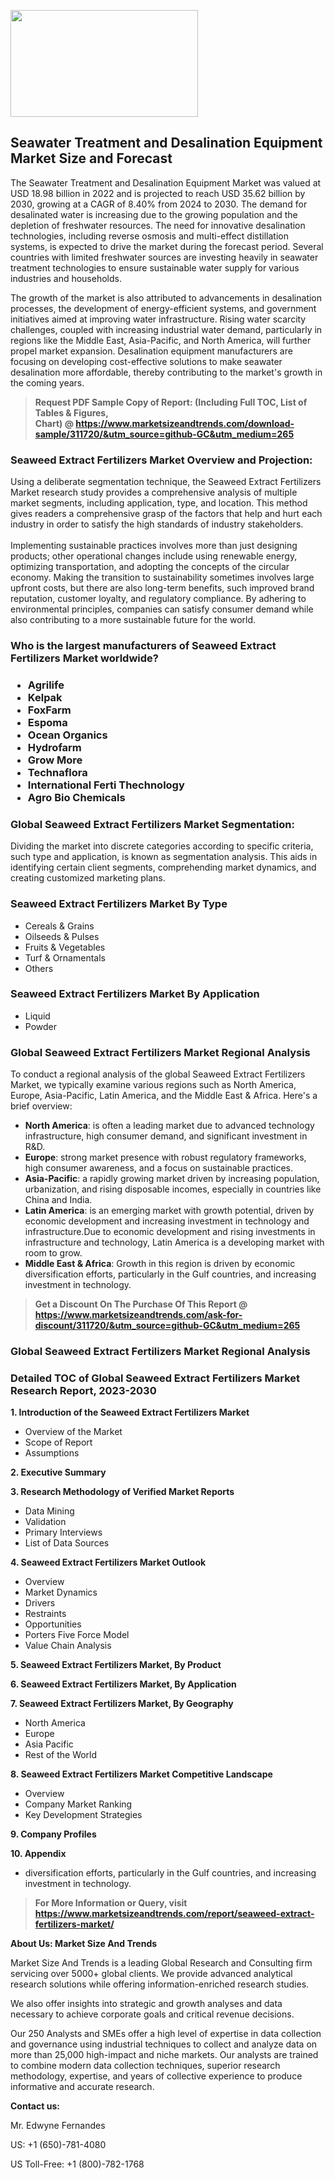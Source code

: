 <p><img class="alignnone size-medium wp-image-20088" src="https://ffe5etoiles.com/wp-content/uploads/2024/12/MST1-300x171.png" alt="" width="300" height="171" /></p><h2>Seawater Treatment and Desalination Equipment Market Size and Forecast</h2><p>The Seawater Treatment and Desalination Equipment Market was valued at USD 18.98 billion in 2022 and is projected to reach USD 35.62 billion by 2030, growing at a CAGR of 8.40% from 2024 to 2030. The demand for desalinated water is increasing due to the growing population and the depletion of freshwater resources. The need for innovative desalination technologies, including reverse osmosis and multi-effect distillation systems, is expected to drive the market during the forecast period. Several countries with limited freshwater sources are investing heavily in seawater treatment technologies to ensure sustainable water supply for various industries and households.</p><p>The growth of the market is also attributed to advancements in desalination processes, the development of energy-efficient systems, and government initiatives aimed at improving water infrastructure. Rising water scarcity challenges, coupled with increasing industrial water demand, particularly in regions like the Middle East, Asia-Pacific, and North America, will further propel market expansion. Desalination equipment manufacturers are focusing on developing cost-effective solutions to make seawater desalination more affordable, thereby contributing to the market's growth in the coming years.</p></p><blockquote id="" class=""><strong>Request PDF Sample Copy of Report: (Including Full TOC, List of Tables &amp; Figures, Chart)&nbsp;@&nbsp;<strong><a href="https://www.marketsizeandtrends.com/download-sample/311720/&utm_source=github-GC&utm_medium=265" target="_blank">https://www.marketsizeandtrends.com/download-sample/311720/&utm_source=github-GC&utm_medium=265</a></strong></strong></blockquote><h3 id="" class="">Seaweed Extract Fertilizers Market&nbsp;Overview and Projection:</h3><p id="" class="">Using a deliberate segmentation technique, the Seaweed Extract Fertilizers Market research study provides a comprehensive analysis of multiple market segments, including application, type, and location. This method gives readers a comprehensive grasp of the factors that help and hurt each industry in order to satisfy the high standards of industry stakeholders. <br /> <br />Implementing sustainable practices involves more than just designing products; other operational changes include using renewable energy, optimizing transportation, and adopting the concepts of the circular economy. Making the transition to sustainability sometimes involves large upfront costs, but there are also long-term benefits, such improved brand reputation, customer loyalty, and regulatory compliance. By adhering to environmental principles, companies can satisfy consumer demand while also contributing to a more sustainable future for the world.</p><h3 id="" class="">Who is the largest manufacturers of&nbsp;Seaweed Extract Fertilizers Market worldwide?</h3><h3 class=""><p><ul><li>Agrilife </li><li> Kelpak </li><li> FoxFarm </li><li> Espoma </li><li> Ocean Organics </li><li> Hydrofarm </li><li> Grow More </li><li> Technaflora </li><li> International Ferti Thechnology </li><li> Agro Bio Chemicals</li></ul></p></h3><h3 id="" class="">Global&nbsp;Seaweed Extract Fertilizers Market Segmentation:</h3><p id="" class="">Dividing the market into discrete categories according to specific criteria, such type and application, is known as segmentation analysis. This aids in identifying certain client segments, comprehending market dynamics, and creating customized marketing plans.</p><h3 id="" class="">Seaweed Extract Fertilizers Market&nbsp;By Type</h3><p><p><ul><li>Cereals & Grains</li><li> Oilseeds & Pulses</li><li> Fruits & Vegetables</li><li> Turf & Ornamentals</li><li> Others</p></li></ul></p></p><h3 id="" class="">Seaweed Extract Fertilizers Market&nbsp;By Application</h3><p class=""><p><ul><li>Liquid</li><li> Powder</li></ul></p></p><h3 id="" class="">Global Seaweed Extract Fertilizers Market Regional Analysis</h3><p id="" class="">To conduct a regional analysis of the global Seaweed Extract Fertilizers Market, we typically examine various regions such as North America, Europe, Asia-Pacific, Latin America, and the Middle East &amp; Africa. Here's a brief overview:</p><ul><li><strong>North America</strong>: is often a leading market due to advanced technology infrastructure, high consumer demand, and significant investment in R&amp;D.</li><li><strong>Europe</strong>: strong market presence with robust regulatory frameworks, high consumer awareness, and a focus on sustainable practices.</li><li><strong>Asia-Pacific</strong>: a rapidly growing market driven by increasing population, urbanization, and rising disposable incomes, especially in countries like China and India.</li><li><strong>Latin America</strong>: is an emerging market with growth potential, driven by economic development and increasing investment in technology and infrastructure.Due to economic development and rising investments in infrastructure and technology, Latin America is a developing market with room to grow.</li><li><strong>Middle East &amp; Africa</strong>: Growth in this region is driven by economic diversification efforts, particularly in the Gulf countries, and increasing investment in technology.</li></ul><blockquote id="" class=""><strong>Get a Discount On The Purchase Of This Report @ <strong><a href="https://www.marketsizeandtrends.com/ask-for-discount/311720/&utm_source=github-GC&utm_medium=265" target="_blank">https://www.marketsizeandtrends.com/ask-for-discount/311720/&utm_source=github-GC&utm_medium=265</a></strong></strong></blockquote><h3 id="" class="">Global Seaweed Extract Fertilizers Market Regional Analysis</h3><h3 id="" class="">Detailed TOC of Global Seaweed Extract Fertilizers Market Research Report, 2023-2030</h3><p id="" class=""><strong>1. Introduction of the Seaweed Extract Fertilizers Market</strong></p><ul><li>Overview of the Market</li><li>Scope of Report</li><li>Assumptions</li></ul><p id="" class=""><strong>2. Executive Summary</strong></p><p id="" class=""><strong>3. Research Methodology of Verified Market Reports</strong></p><ul><li>Data Mining</li><li>Validation</li><li>Primary Interviews</li><li>List of Data Sources</li></ul><p id="" class=""><strong>4. Seaweed Extract Fertilizers Market Outlook</strong></p><ul><li>Overview</li><li>Market Dynamics</li><li>Drivers</li><li>Restraints</li><li>Opportunities</li><li>Porters Five Force Model</li><li>Value Chain Analysis</li></ul><p id="" class=""><strong>5. Seaweed Extract Fertilizers Market, By Product</strong></p><p id="" class=""><strong>6. Seaweed Extract Fertilizers Market, By Application</strong></p><p id="" class=""><strong>7. Seaweed Extract Fertilizers Market, By Geography</strong></p><ul><li>North America</li><li>Europe</li><li>Asia Pacific</li><li>Rest of the World</li></ul><p id="" class=""><strong>8. Seaweed Extract Fertilizers Market Competitive Landscape</strong></p><ul><li>Overview</li><li>Company Market Ranking</li><li>Key Development Strategies</li></ul><p id="" class=""><strong>9. Company Profiles</strong></p><p id="" class=""><strong>10. Appendix</strong></p><ul><li>diversification efforts, particularly in the Gulf countries, and increasing investment in technology.</li></ul><blockquote id="" class=""><strong>For More Information or Query, visit <strong><strong><a href="https://www.marketsizeandtrends.com/report/seaweed-extract-fertilizers-market/" target="_blank">https://www.marketsizeandtrends.com/report/seaweed-extract-fertilizers-market/</a></strong></strong></strong></blockquote><p id="" class=""><strong>About Us: Market Size And Trends</strong></p><p id="" class="">Market Size And Trends is a leading Global Research and Consulting firm servicing over 5000+ global clients. We provide advanced analytical research solutions while offering information-enriched research studies.</p><p id="" class="">We also offer insights into strategic and growth analyses and data necessary to achieve corporate goals and critical revenue decisions.</p><p id="" class="">Our 250 Analysts and SMEs offer a high level of expertise in data collection and governance using industrial techniques to collect and analyze data on more than 25,000 high-impact and niche markets. Our analysts are trained to combine modern data collection techniques, superior research methodology, expertise, and years of collective experience to produce informative and accurate research.</p><p id="" class=""><strong>Contact us:</strong></p><p id="" class="">Mr. Edwyne Fernandes</p><p id="" class="">US: +1 (650)-781-4080</p><p id="" class="">US Toll-Free: +1 (800)-782-1768</p>
